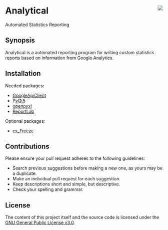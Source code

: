 # Analytical <img src="Others/icon.ico" align="right" />
Automated Statistics Reporting 

## Synopsis

Analytical is a automated reporting program for writing custom statistics reports based on information from Google Analytics.

## Installation

Needed packages:
- [GoogleApiClient](https://github.com/google/google-api-python-client)
- [PyQt5](https://www.riverbankcomputing.com/software/pyqt/download5)
- [openpyxl](https://bitbucket.org/agronholm/openpyxl/src)
- [ReportLab](https://bitbucket.org/rptlab/reportlab/src)

Optional packages:
- [cx_Freeze](http://cx-freeze.sourceforge.net/)

## Contributions

Please ensure your pull request adheres to the following guidelines:

- Search previous suggestions before making a new one, as yours may be a duplicate.
- Make an individual pull request for each suggestion.
- Keep descriptions short and simple, but descriptive.
- Check your spelling and grammar.

## License

The content of this project itself and the source code is licensed under the [GNU General Public License v3.0](https://www.gnu.org/licenses/gpl-3.0.en.html).
